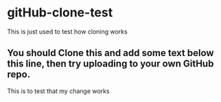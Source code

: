# gitHub-clone-test
This is just used to test how cloning works

## You should Clone this and add some text below this line, then try uploading to your own GitHub repo.
This is to test that my change works